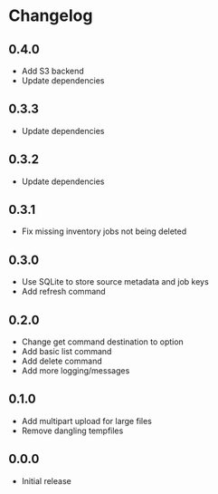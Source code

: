 Changelog
=========

0.4.0
-----
* Add S3 backend
* Update dependencies

0.3.3
-----
* Update dependencies

0.3.2
-----
* Update dependencies

0.3.1
-----
* Fix missing inventory jobs not being deleted

0.3.0
-----
* Use SQLite to store source metadata and job keys
* Add refresh command

0.2.0
-----
* Change get command destination to option
* Add basic list command
* Add delete command
* Add more logging/messages

0.1.0
-----
* Add multipart upload for large files
* Remove dangling tempfiles

0.0.0
-----
* Initial release
